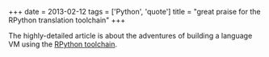 +++
date = 2013-02-12
tags = ['Python', 'quote']
title = "great praise for the RPython translation toolchain"
+++

The highly-detailed article is about the adventures of building a
language VM using the [RPython toolchain].

  [RPython toolchain]: http://tratt.net/laurie/blog/entries/fast_enough_vms_in_fast_enough_time
